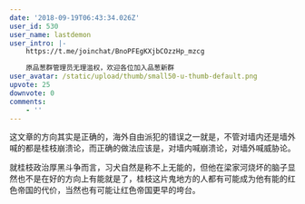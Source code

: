 ```yaml
---
date: '2018-09-19T06:43:34.026Z'
user_id: 530
user_name: lastdemon
user_intro: |-
    https://t.me/joinchat/BnoPFEgKXjbCOzzHp_mzcg

    原品葱群管理员无理滥权，欢迎各位加入品葱新群
user_avatar: /static/upload/thumb/small50-u-thumb-default.png
upvote: 25
downvote: 0
comments:
    - ''
---
```


这文章的方向其实是正确的，海外自由派犯的错误之一就是，不管对墙内还是墙外喊的都是桂枝崩溃论，而正确的做法应该是，对墙内喊崩溃论，对墙外喊威胁论。

就桂枝政治厚黑斗争而言，习犬自然是称不上无能的，但他在梁家河烧坏的脑子显然也不是在好的方向上有能就是了，桂枝这片鬼地方的人都有可能成为他有能的红色帝国的代价，当然也有可能让红色帝国更早的垮台。
